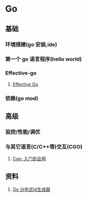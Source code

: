 # Go

## 基础

### 环境搭建(go 安装,ide)

### 第一个 go 语言程序(hello world)

### Effective-go

1. [Effective Go](https://golang.org/doc/effective_go.html)

### 依赖(go mod)

## 高级

### 监控/性能/调优

### 与其它语言(C/C++等)交互(CGO)

1. [Cgo: 入门到会用](https://chai2010.cn/advanced-go-programming-book/ch2-cgo/ch2-03-cgo-types.html)

## 资料

1. [Go 分布式Id生成器](https://chai2010.cn/advanced-go-programming-book/ch6-cloud/ch6-01-dist-id.html)
